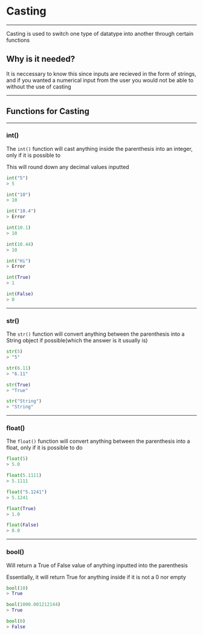 # Casting

---

Casting is used to switch one type of datatype into another through certain functions

## Why is it needed?

It is neccessary to know this since inputs are recieved in the form of strings, and if you wanted a numerical input from the user you would not be able to without the use of casting

---

## Functions for Casting

---

### int()

The `int()` function will cast anything inside the parenthesis into an integer, only if it is possible to

This will round down any decimal values inputted

``` python
int("5")
> 5

int("10")
> 10

int("10.4")
> Error

int(10.1)
> 10

int(10.44)
> 10

int("Hi")
> Error

int(True)
> 1

int(False)
> 0
```

---

### str()

The `str()` function will convert anything between the parenthesis into a String object if possible(which the answer is it usually is)

``` python
str(5)
> "5"

str(6.11)
> "6.11"

str(True)
> "True"

str("String")
> "String"
```

---

### float()

The `float()` function will convert anything between the parenthesis into a float, only if it is possible to do

``` python
float(5)
> 5.0

float(5.1111)
> 5.1111

float("5.1241")
> 5.1241

float(True)
> 1.0

float(False)
> 0.0
```

---

### bool()

Will return a True of False value of anything inputted into the parenthesis

Essentially, it will return True for anything inside if it is not a 0 nor empty

``` python
bool(10)
> True

bool(1000.001212144)
> True

bool(0)
> False
```

